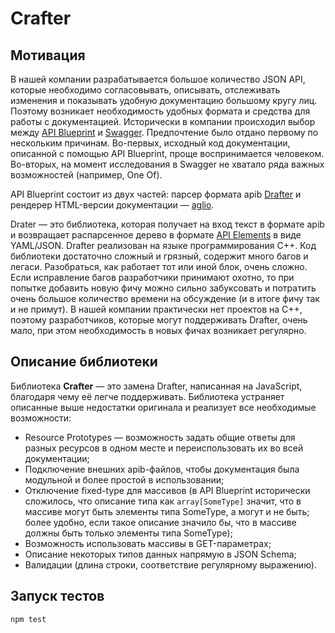 # Crafter

## Мотивация

В нашей компании разрабатывается большое количество JSON API, которые необходимо согласовывать, описывать, отслеживать изменения и показывать удобную документацию большому кругу лиц. Поэтому возникает необходимость удобных формата и средства для работы с документацией. Исторически в компании происходил выбор между [API Blueprint](https://apiblueprint.org/) и [Swagger](https://swagger.io/). Предпочтение было отдано первому по нескольким причинам. Во-первых, исходный код документации, описанной с помощью API Blueprint, проще воспринимается человеком. Во-вторых, на момент исследования в Swagger не хватало ряда важных возможностей (например, One Of).

API Blueprint состоит из двух частей: парсер формата apib [Drafter](https://github.com/apiaryio/drafter) и рендерер HTML-версии документации — [aglio](https://github.com/danielgtaylor/aglio).

Drater — это библиотека, которая получает на вход текст в формате apib и возвращает распарсенное дерево в формате [API Elements](http://api-elements.readthedocs.io/en/latest/) в виде YAML/JSON. Drafter реализован на языке программирования C++. Код библиотеки достаточно сложный и грязный, содержит много багов и легаси. Разобраться, как работает тот или иной блок, очень сложно. Если исправление багов разработчики принимают охотно, то при попытке добавить новую фичу можно сильно забуксовать и потратить очень большое количество времени на обсуждение (и в итоге фичу так и не примут). В нашей компании практически нет проектов на C++, поэтому разработчиков, которые могут поддерживать Drafter, очень мало, при этом необходимость в новых фичах возникает регулярно.

## Описание библиотеки

Библиотека **Crafter** — это замена Drafter, написанная на JavaScript, благодаря чему её легче поддерживать. Библиотека устраняет описанные выше недостатки оригинала и реализует все необходимые возможности:

* Resource Prototypes — возможность задать общие ответы для разных ресурсов в одном месте и переиспользовать их во всей документации;
* Подключение внешних apib-файлов, чтобы документация была модульной и более простой в использовании;
* Отключение fixed-type для массивов (в API Blueprint исторически сложилось, что описание типа как `array[SomeType]` значит, что в массиве могут быть элементы типа SomeType, а могут и не быть; более удобно, если такое описание значило бы, что в массиве должны быть только элементы типа SomeType);
* Возможность использовать массивы в GET-параметрах;
* Описание некоторых типов данных напрямую в JSON Schema;
* Валидации (длина строки, соответствие регулярному выражению).

## Запуск тестов

```
npm test
```
